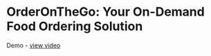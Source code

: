 # OrderOnTheGo: Your On-Demand Food Ordering Solution
Demo - <a href="https://drive.google.com/file/d/1RJzLnoh63AlDz6dUwKgoZcZq9fA9gZwX/view?usp=drive_link">view video</a>
